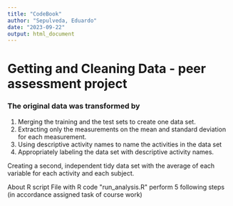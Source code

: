```yaml
---
title: "CodeBook"
author: "Sepulveda, Eduardo"
date: "2023-09-22"
output: html_document
---
```


# Getting and Cleaning Data - peer assessment project  

### The original data was transformed by  

1. Merging the training and the test sets to create one data set.
2. Extracting only the measurements on the mean and standard deviation for each measurement.
3. Using descriptive activity names to name the activities in the data set
4. Appropriately labeling the data set with descriptive activity names.  

Creating a second, independent tidy data set with the average of each variable for each activity and each subject.  




About R script
File with R code "run_analysis.R" perform 5 following steps (in accordance assigned task of course work)
